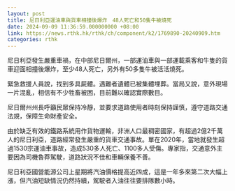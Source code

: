 ```yaml
---
layout: post
title: 尼日利亞運油車與貨車相撞後爆炸　48人死亡和50隻牛被燒死
date: 2024-09-09 11:36:59.000000000 +08:00
link: https://news.rthk.hk/rthk/ch/component/k2/1769890-20240909.htm
categories: rthk
---
```


尼日利亞發生嚴重車禍，在中部尼日爾州，一部運油車與一部運載乘客和牛隻的貨車迎面相撞後爆炸，至少48人死亡，另外有50多隻牛被活活燒死。

緊急救援人員說，找到多具屍體。遇難者遺體已被集體埋葬。當局又說，意外現場一片混亂，相信有不少牲畜被困，目前難以確認實際數目。

尼日爾州州長呼籲民眾保持冷靜，並要求道路使用者時刻保持謹慎，遵守道路交通法規，保障生命財產安全。

由於缺乏有效的鐵路系統用作貨物運輸，非洲人口最稠密國家，有超過2億2千萬人的尼日利亞，道路經常發生嚴重的貨車交通事故。單在2020年，當地就發生超過1530宗運油車事故，造成530多人死亡、1100多人受傷。專家指，交通意外主要因為司機魯莽駕駛，道路狀況不佳和車輛保養不善。

尼日利亞國營能源公司上星期將汽油價格提高近四成，這是一年多來第二次大幅上漲，但汽油短缺情況仍然持續，駕駛者入油往往要排隊數小時。
